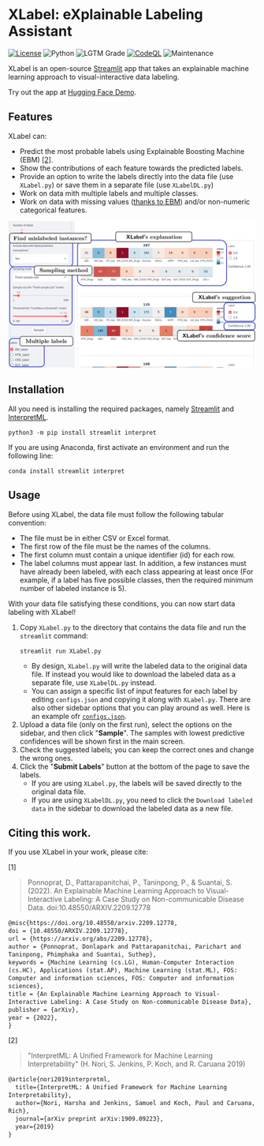 # XLabel: e**X**plainable **Label**ing Assistant

[![License](https://img.shields.io/github/license/donlapark/XLabel)](LICENSE)
![Python](https://img.shields.io/badge/python-3.7_|_3.8-blue.svg)
![LGTM Grade](https://img.shields.io/lgtm/grade/python/github/donlapark/XLabel)
[![CodeQL](https://github.com/donlapark/XLabel/actions/workflows/codeql.yml/badge.svg)](https://github.com/donlapark/XLabel/actions/workflows/codeql.yml)
![Maintenance](https://img.shields.io/maintenance/yes/2022)

XLabel is an open-source [Streamlit](https://streamlit.io/) app that takes an explainable machine learning approach to visual-interactive data labeling.

Try out the app at [<ins>Hugging Face Demo</ins>](https://huggingface.co/spaces/Donlapark/XLabel).

## Features
XLabel can:
* Predict the most probable labels using Explainable Boosting Machine (EBM) [[2]](#2).
* Show the contributions of each feature towards the predicted labels.
* Provide an option to write the labels directly into the data file (use `XLabel.py`) or save them in a separate file (use `XLabelDL.py`)
* Work on data mith multiple labels and multiple classes.
* Work on data with missing values ([thanks to EBM](https://github.com/interpretml/interpret/issues/18)) and/or non-numeric categorical features.

![Screenshot](screenshot/XLabel_screenshot.png)

## Installation
All you need is installing the required packages, namely [Streamlit](https://streamlit.io/) and [InterpretML](https://github.com/interpretml/interpret).
```
python3 -m pip install streamlit interpret
```
If you are using Anaconda, first activate an environment and run the following line:
```
conda install streamlit interpret
```

## Usage
Before using XLabel, the data file must follow the following tabular convention:
* The file must be in either CSV or Excel format.
* The first row of the file must be the names of the columns.
* The first column must contain a unique identifier (id) for each row.
* The label columns must appear last.
In addition, a few instances must have already been labeled, with each class appearing at least once (For example, if a label has five possible classes, then the required minimum number of labeled instance is 5).

With your data file satisfying these conditions, you can now start data labeling with XLabel!
1. Copy `XLabel.py` to the directory that contains the data file and run the `streamlit` command:
    ```
    streamlit run XLabel.py
    ```
    * By design, `XLabel.py` will write the labeled data to the original data file. If instead you would like to download the labeled data as a separate file, use `XLabelDL.py` instead.
    * You can assign a specific list of input features for each label by editing `configs.json` and copying it along with `XLabel.py`. There are also other sidebar options that you can play around as well. Here is an example ofr [`configs.json`](configs.json).
2. Upload a data file (only on the first run), select the options on the sidebar, and then click "**Sample**". The samples with lowest predictive confidences will be shown first in the main screen.
3. Check the suggested labels; you can keep the correct ones and change the wrong ones.
4. Click the "**Submit Labels**" button at the bottom of the page to save the labels. 
    * If you are using `XLabel.py`, the labels will be saved directly to the original data file.
    * If you are using `XLabelDL.py`, you need to click the `Download labeled data` in the sidebar to download the labeled data as a new file.

## Citing this work.
If you use XLabel in your work, please cite:

<a id="1">[1]</a> 
> Ponnoprat, D., Pattarapanitchai, P., Taninpong, P., & Suantai, S. (2022). An Explainable Machine Learning Approach to Visual-Interactive Labeling: A Case Study on Non-communicable Disease Data. doi:10.48550/ARXIV.2209.12778

    @misc{https://doi.org/10.48550/arxiv.2209.12778,
    doi = {10.48550/ARXIV.2209.12778},
    url = {https://arxiv.org/abs/2209.12778},
    author = {Ponnoprat, Donlapark and Pattarapanitchai, Parichart and Taninpong, Phimphaka and Suantai, Suthep},
    keywords = {Machine Learning (cs.LG), Human-Computer Interaction (cs.HC), Applications (stat.AP), Machine Learning (stat.ML), FOS: Computer and information sciences, FOS: Computer and information sciences},
    title = {An Explainable Machine Learning Approach to Visual-Interactive Labeling: A Case Study on Non-communicable Disease Data},
    publisher = {arXiv},
    year = {2022},
    }

<a id="2">[2]
></a> "InterpretML: A Unified Framework for Machine Learning Interpretability" (H. Nori, S. Jenkins, P. Koch, and R. Caruana 2019)


    @article{nori2019interpretml,
      title={InterpretML: A Unified Framework for Machine Learning Interpretability},
      author={Nori, Harsha and Jenkins, Samuel and Koch, Paul and Caruana, Rich},
      journal={arXiv preprint arXiv:1909.09223},
      year={2019}
    }    

